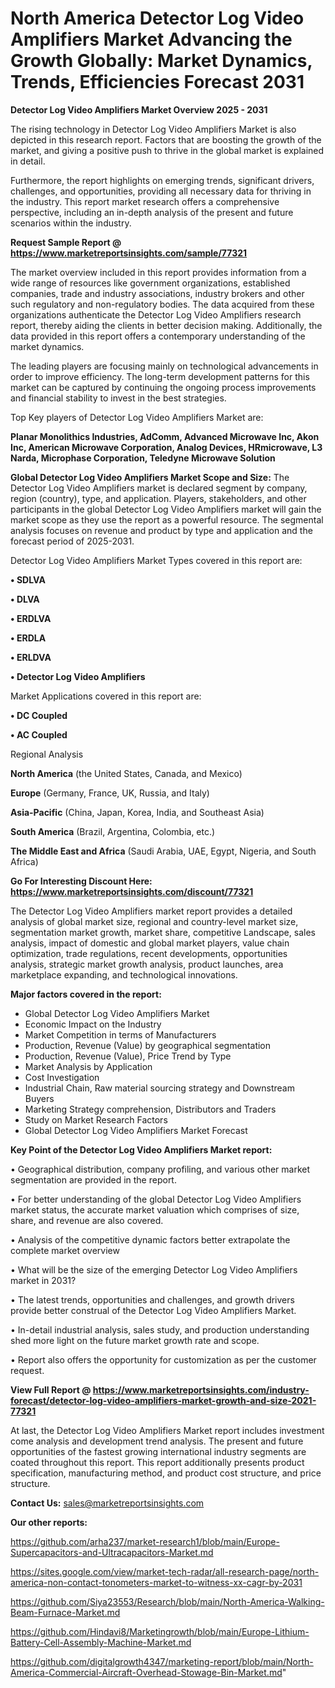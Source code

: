 # North America Detector Log Video Amplifiers Market Advancing the Growth Globally: Market Dynamics, Trends, Efficiencies Forecast 2031

<Strong> Detector Log Video Amplifiers Market Overview 2025 - 2031</strong>

The rising technology in Detector Log Video Amplifiers Market is also depicted in this research report. Factors that are boosting the growth of the market, and giving a positive push to thrive in the global market is explained in detail.

Furthermore, the report highlights on emerging trends, significant drivers, challenges, and opportunities, providing all necessary data for thriving in the industry. This report market research offers a comprehensive perspective, including an in-depth analysis of the present and future scenarios within the industry.

<strong>Request Sample Report @ <a href=https://www.marketreportsinsights.com/sample/77321>https://www.marketreportsinsights.com/sample/77321</a></strong>

The market overview included in this report provides information from a wide range of resources like government organizations, established companies, trade and industry associations, industry brokers and other such regulatory and non-regulatory bodies. The data acquired from these organizations authenticate the Detector Log Video Amplifiers research report, thereby aiding the clients in better decision making. Additionally, the data provided in this report offers a contemporary understanding of the market dynamics.

The leading players are focusing mainly on technological advancements in order to improve efficiency. The long-term development patterns for this market can be captured by continuing the ongoing process improvements and financial stability to invest in the best strategies.

Top Key players of Detector Log Video Amplifiers Market are:

<strong>Planar Monolithics Industries, AdComm, Advanced Microwave Inc, Akon Inc, American Microwave Corporation, Analog Devices, HRmicrowave, L3 Narda, Microphase Corporation, Teledyne Microwave Solution</strong>

<strong><b>Global Detector Log Video Amplifiers Market Scope and Size:</b></strong>
The Detector Log Video Amplifiers market is declared segment by company, region (country), type, and application. Players, stakeholders, and other participants in the global Detector Log Video Amplifiers market will gain the market scope as they use the report as a powerful resource. The segmental analysis focuses on revenue and product by type and application and the forecast period of 2025-2031.

Detector Log Video Amplifiers Market Types covered in this report are:

<strong>• SDLVA

• DLVA

• ERDLVA

• ERDLA

• ERLDVA

• Detector Log Video Amplifiers</strong>

Market Applications covered in this report are:

<strong>• DC Coupled

• AC Coupled</strong> 

Regional Analysis

<strong>North America</strong> (the United States, Canada, and Mexico)

<strong>Europe</strong> (Germany, France, UK, Russia, and Italy)

<strong>Asia-Pacific</strong> (China, Japan, Korea, India, and Southeast Asia)

<strong>South America</strong> (Brazil, Argentina, Colombia, etc.)

<strong>The Middle East and Africa</strong> (Saudi Arabia, UAE, Egypt, Nigeria, and South Africa)

<strong>Go For Interesting Discount Here: <a href=https://www.marketreportsinsights.com/discount/77321>https://www.marketreportsinsights.com/discount/77321</a></strong>

The Detector Log Video Amplifiers market report provides a detailed analysis of global market size, regional and country-level market size, segmentation market growth, market share, competitive Landscape, sales analysis, impact of domestic and global market players, value chain optimization, trade regulations, recent developments, opportunities analysis, strategic market growth analysis, product launches, area marketplace expanding, and technological innovations.

<strong><b>Major factors covered in the report:</b></strong>
<ul>
  <li>Global Detector Log Video Amplifiers Market </li>
  <li>Economic Impact on the Industry</li>
  <li>Market Competition in terms of Manufacturers</li>
  <li>Production, Revenue (Value) by geographical segmentation</li>
  <li>Production, Revenue (Value), Price Trend by Type</li>
  <li>Market Analysis by Application</li>
  <li>Cost Investigation</li>
  <li>Industrial Chain, Raw material sourcing strategy and Downstream Buyers</li>
  <li>Marketing Strategy comprehension, Distributors and Traders</li>
  <li>Study on Market Research Factors</li>
  <li>Global Detector Log Video Amplifiers Market Forecast</li>
</ul>

<strong><b>Key Point of the Detector Log Video Amplifiers Market report:</b></strong>

• Geographical distribution, company profiling, and various other market segmentation are provided in the report.

• For better understanding of the global Detector Log Video Amplifiers market status, the accurate market valuation which comprises of size, share, and revenue are also covered.

• Analysis of the competitive dynamic factors better extrapolate the complete market overview

• What will be the size of the emerging Detector Log Video Amplifiers market in 2031?

• The latest trends, opportunities and challenges, and growth drivers provide better construal of the Detector Log Video Amplifiers Market.

• In-detail industrial analysis, sales study, and production understanding shed more light on the future market growth rate and scope.

• Report also offers the opportunity for customization as per the customer request.

<strong><b>View Full Report @ <a href=https://www.marketreportsinsights.com/industry-forecast/detector-log-video-amplifiers-market-growth-and-size-2021-77321>https://www.marketreportsinsights.com/industry-forecast/detector-log-video-amplifiers-market-growth-and-size-2021-77321</a></b></strong>


At last, the Detector Log Video Amplifiers Market report includes investment come analysis and development trend analysis. The present and future opportunities of the fastest growing international industry segments are coated throughout this report. This report additionally presents product specification, manufacturing method, and product cost structure, and price structure.

<strong>Contact Us:</strong>
sales@marketreportsinsights.com

<strong>Our other reports:</strong>

<a href=https://github.com/arha237/market-research1/blob/main/Europe-Supercapacitors-and-Ultracapacitors-Market.md>https://github.com/arha237/market-research1/blob/main/Europe-Supercapacitors-and-Ultracapacitors-Market.md</a>

<a href=https://sites.google.com/view/market-tech-radar/all-research-page/north-america-non-contact-tonometers-market-to-witness-xx-cagr-by-2031>https://sites.google.com/view/market-tech-radar/all-research-page/north-america-non-contact-tonometers-market-to-witness-xx-cagr-by-2031</a>

<a href=https://github.com/Siya23553/Research/blob/main/North-America-Walking-Beam-Furnace-Market.md>https://github.com/Siya23553/Research/blob/main/North-America-Walking-Beam-Furnace-Market.md</a>

<a href=https://github.com/Hindavi8/Marketingrowth/blob/main/Europe-Lithium-Battery-Cell-Assembly-Machine-Market.md>https://github.com/Hindavi8/Marketingrowth/blob/main/Europe-Lithium-Battery-Cell-Assembly-Machine-Market.md</a>

<a href=https://github.com/digitalgrowth4347/marketing-report/blob/main/North-America-Commercial-Aircraft-Overhead-Stowage-Bin-Market.md>https://github.com/digitalgrowth4347/marketing-report/blob/main/North-America-Commercial-Aircraft-Overhead-Stowage-Bin-Market.md</a>"
